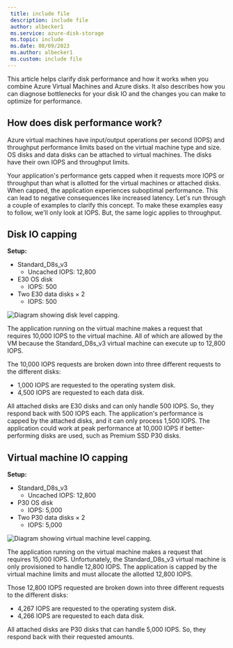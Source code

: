 ```yaml
---
 title: include file
 description: include file
 author: albecker1
 ms.service: azure-disk-storage
 ms.topic: include
 ms.date: 08/09/2023
 ms.author: albecker1
 ms.custom: include file
---
```


This article helps clarify disk performance and how it works when you combine Azure Virtual Machines and Azure disks. It also describes how you can diagnose bottlenecks for your disk IO and the changes you can make to optimize for performance.

## How does disk performance work?
Azure virtual machines have input/output operations per second (IOPS) and throughput performance limits based on the virtual machine type and size. OS disks and data disks can be attached to virtual machines. The disks have their own IOPS and throughput limits.

Your application's performance gets capped when it requests more IOPS or throughput than what is allotted for the virtual machines or attached disks. When capped, the application experiences suboptimal performance. This can lead to negative consequences like increased latency. Let's run through a couple of examples to clarify this concept. To make these examples easy to follow, we'll only look at IOPS. But, the same logic applies to throughput.

## Disk IO capping

**Setup:**

- Standard_D8s_v3
  - Uncached IOPS: 12,800
- E30 OS disk
  - IOPS: 500
- Two E30 data disks × 2
  - IOPS: 500

![Diagram showing disk level capping.](media/vm-disk-performance/disk-level-throttling.jpg)

The application running on the virtual machine makes a request that requires 10,000 IOPS to the virtual machine. All of which are allowed by the VM because the Standard_D8s_v3 virtual machine can execute up to 12,800 IOPS.

The 10,000 IOPS requests are broken down into three different requests to the different disks:

- 1,000 IOPS are requested to the operating system disk.
- 4,500 IOPS are requested to each data disk.

All attached disks are E30 disks and can only handle 500 IOPS. So, they respond back with 500 IOPS each. The application's performance is capped by the attached disks, and it can only process 1,500 IOPS. The application could work at peak performance at 10,000 IOPS if better-performing disks are used, such as Premium SSD P30 disks.

## Virtual machine IO capping

**Setup:**

- Standard_D8s_v3
  - Uncached IOPS: 12,800
- P30 OS disk
  - IOPS: 5,000
- Two P30 data disks × 2
  - IOPS: 5,000

![Diagram showing virtual machine level capping.](media/vm-disk-performance/vm-level-throttling.jpg)

The application running on the virtual machine makes a request that requires 15,000 IOPS. Unfortunately, the Standard_D8s_v3 virtual machine is only provisioned to handle 12,800 IOPS. The application is capped by the virtual machine limits and must allocate the allotted 12,800 IOPS.

Those 12,800 IOPS requested are broken down into three different requests to the different disks:

- 4,267 IOPS are requested to the operating system disk.
- 4,266 IOPS are requested to each data disk.

All attached disks are P30 disks that can handle 5,000 IOPS. So, they respond back with their requested amounts.
